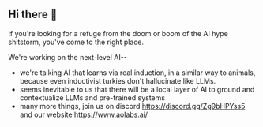 ## Hi there 👋

If you're looking for a refuge from the doom or boom of the AI hype shitstorm, you've come to the right place.

We're working on the next-level AI-- 
* we're talking AI that learns via real induction, in a similar way to animals, because even inductivist turkies don't hallucinate like LLMs.
* seems inevitable to us that there will be a local layer of AI to ground and contextualize LLMs and pre-trained systems
* many more things, join us on discord https://discord.gg/Zg9bHPYss5 and our website https://www.aolabs.ai/

<!--

**Here are some ideas to get you started:**

🙋‍♀️ A short introduction - what is your organization all about?
🌈 Contribution guidelines - how can the community get involved?
👩‍💻 Useful resources - where can the community find your docs? Is there anything else the community should know?
🍿 Fun facts - what does your team eat for breakfast?
🧙 Remember, you can do mighty things with the power of [Markdown](https://docs.github.com/github/writing-on-github/getting-started-with-writing-and-formatting-on-github/basic-writing-and-formatting-syntax)
-->
